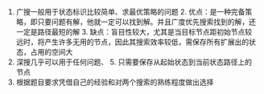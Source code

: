 1. 广搜一般用于状态标识比较简单、求最优策略的问题
   2. 优点：是一种完备策略，即只要问题有解，他就一定可以找到解。并且广度优先搜索找到的解，还一定是路径最短的解
   3. 缺点：盲目性较大，尤其是当目标节点距初始节点较远时，将产生许多无用的节点，因此其搜索效率较低，需保存所有扩展出的状态，占用的空间大
4. 深搜几乎可以用于任何问题、
   5. 只需要保存从起始状态到当前状态路径上的节点
6. 根据题目要求凭借自己的经验和对两个搜索的熟练程度做出选择